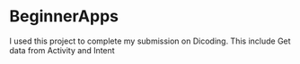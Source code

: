 # BeginnerApps
I used this project to complete my submission on Dicoding. This include Get data from Activity and Intent
